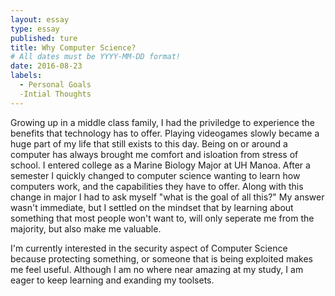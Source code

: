 ```yaml
---
layout: essay
type: essay
published: ture
title: Why Computer Science?
# All dates must be YYYY-MM-DD format!
date: 2016-08-23
labels:
  - Personal Goals
  -Intial Thoughts
---
```



Growing up in a middle class family, I had the priviledge to experience the benefits that technology has to offer. Playing videogames slowly became a huge part of my life that still exists to this day. Being on or around a computer has always brought me comfort and isloation from stress of school. I entered college as a Marine Biology Major at UH Manoa. After a semester I quickly changed to computer science wanting to learn how computers work, and the capabilities they have to offer. Along with this change in major I had to ask myself "what is the goal of all this?" My answer wasn't immediate, but I settled on the mindset that by learning about something that most people won't want to, will only seperate me from the majority, but also make me valuable.

I'm currently interested in the security aspect of Computer Science because protecting something, or someone that is being exploited makes me feel useful. Although I am no where near amazing at my study, I am eager to keep learning and exanding my toolsets.


